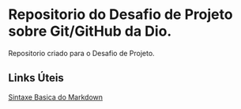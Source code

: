 # Repositorio do Desafio de Projeto sobre Git/GitHub da Dio.
Repositorio criado para o Desafio de Projeto.
## Links Úteis
[Sintaxe Basica do Markdown](https://www.markdownguide.org/basic-syntax/)
